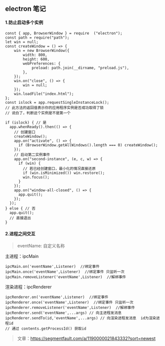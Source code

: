 ## electron 笔记
####  1.防止启动多个实例

    const { app, BrowserWindow } = require  ("electron");
    const path = require("path");
    let win = null;
    const createWindow = () => {
        win = new BrowserWindow({
            width: 800,
            height: 600,
            webPreferences: {
                preload: path.join(__dirname, "preload.js"),
            },
        });
        win.on("close", () => {
            win = null;
        });
        win.loadFile("index.html");
    };
    const islock = app.requestSingleInstanceLock();  
    // 此方法的返回值表示你的应用程序实例是否成功取得了锁
    // 说白了，判断这个实例是不是第一个

    if (islock) { // 是
      app.whenReady().then(() => {
        // 创建窗口
        createWindow();
        app.on("activate", () => {
          if (BrowserWindow.getAllWindows().length === 0) createWindow();
        });
        // 启动第二实例事件
        app.on("second-instance", (e, c, w) => {
          if (win) {
            // 若已经创建窗口，最小化的情况直接还原
            if (win.isMinimized()) win.restore();
            win.focus();
          }
        });
        app.on("window-all-closed", () => {
          app.quit();
        });
      });
    } else { // 否
      app.quit();
      // 直接退出
    }

####  2.进程之间交互
> eventName: 自定义名称

主进程：ipcMain <br/>
       
    ipcMain.on('eventName',Listener)  //绑定事件
    ipcMain.once('eventName',Listener)  //绑定事件 只监听一次
    ipcMain.removeListener('eventName',Listener)  //解绑事件


渲染进程：ipcRenderer

    ipcRenderer.on('eventName',Listener)  //绑定事件
    ipcRenderer.once('eventName',Listener)  //绑定事件 只监听一次
    ipcRenderer.removeListener('eventName',Listener)  //解绑事件
    ipcRenderer.send('eventName',...args) // 向主进程发消息
    ipcRenderer.sendTo(id,'eventName',...args) // 向渲染进程发消息  id为渲染进程id
    // 通过 contents.getProcessId() 获取id

> 文章：https://segmentfault.com/a/1190000021843332?sort=newest

